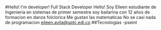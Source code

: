 #Hello! I'm developer! Full Stack Developer
Hello! 
Soy Eileen estudiante de Ingenieria en sistemas de primer semestre
soy bailarina con 12 años de formacion en danza folclorica
Me gustan las matematicas
No se casi nada de programacion
eileen.avila@uptc.edi.co
##Tecnologias
-pseint
 


